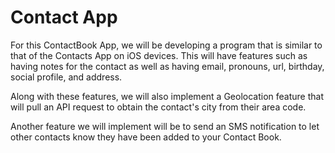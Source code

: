 # Contact App
For this ContactBook App, we will be developing a program that is similar to that of the Contacts App on iOS devices. 
This will have features such as having notes for the contact as well as having email, pronouns, url, birthday, social profile, and address.

Along with these features, we will also implement a Geolocation feature that will pull an API request to obtain the contact's city
from their area code.

Another feature we will implement will be to send an SMS notification to let other contacts know they have been added to your Contact Book.
